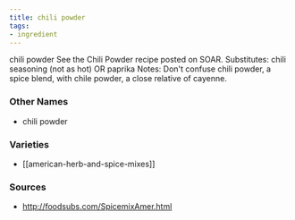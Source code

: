 ```yaml
---
title: chili powder
tags:
- ingredient
---
```

chili powder See the Chili Powder recipe posted on SOAR. Substitutes: chili seasoning (not as hot) OR paprika Notes: Don't confuse chili powder, a spice blend, with chile powder, a close relative of cayenne.

### Other Names

* chili powder

### Varieties

* [[american-herb-and-spice-mixes]]

### Sources
* http://foodsubs.com/SpicemixAmer.html
